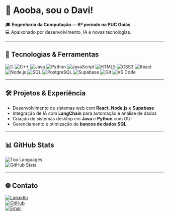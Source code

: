 # 👋 Aooba, sou o Davi!

🎓 **Engenharia da Computação — 6º período na PUC Goiás**  
💻 Apaixonado por desenvolvimento, IA e novas tecnologias.

---

## 🚀 Tecnologias & Ferramentas

![C](https://img.shields.io/badge/C-00599C?style=for-the-badge&logo=c&logoColor=white)
![C++](https://img.shields.io/badge/C++-00599C?style=for-the-badge&logo=c%2B%2B&logoColor=white)
![Java](https://img.shields.io/badge/Java-007396?style=for-the-badge&logo=java&logoColor=white)
![Python](https://img.shields.io/badge/Python-3776AB?style=for-the-badge&logo=python&logoColor=white)
![JavaScript](https://img.shields.io/badge/JavaScript-F7DF1E?style=for-the-badge&logo=javascript&logoColor=black)
![HTML5](https://img.shields.io/badge/HTML5-E34F26?style=for-the-badge&logo=html5&logoColor=white)
![CSS3](https://img.shields.io/badge/CSS3-1572B6?style=for-the-badge&logo=css3&logoColor=white)
![React](https://img.shields.io/badge/React-61DAFB?style=for-the-badge&logo=react&logoColor=black)
![Node.js](https://img.shields.io/badge/Node.js-339933?style=for-the-badge&logo=node.js&logoColor=white)
![SQL](https://img.shields.io/badge/SQL-4479A1?style=for-the-badge&logo=postgresql&logoColor=white)
![PostgreSQL](https://img.shields.io/badge/PostgreSQL-316192?style=for-the-badge&logo=postgresql&logoColor=white)
![Supabase](https://img.shields.io/badge/Supabase-3ECF8E?style=for-the-badge&logo=supabase&logoColor=white)
![Git](https://img.shields.io/badge/Git-F05032?style=for-the-badge&logo=git&logoColor=white)
![VS Code](https://img.shields.io/badge/VS%20Code-007ACC?style=for-the-badge&logo=visual-studio-code&logoColor=white)

---

## 🛠 Projetos & Experiência

- Desenvolvimento de sistemas web com **React**, **Node.js** e **Supabase**  
- Integração de IA com **LangChain** para automação e análise de dados  
- Criação de sistemas desktop em **Java** e **Python** com GUI  
- Gerenciamento e otimização de **bancos de dados SQL**

---

## 📊 GitHub Stats

![Top Languages](https://github-readme-stats.vercel.app/api/top-langs/?username=uservlrz&layout=compact&theme=radical)  
![GitHub Stats](https://github-readme-stats.vercel.app/api?username=uservlrz&show_icons=true&theme=radical)

---

## 🌐 Contato

[![LinkedIn](https://img.shields.io/badge/LinkedIn-0077B5?style=for-the-badge&logo=linkedin&logoColor=white)](https://br.linkedin.com/in/davi-valerio)  
[![GitHub](https://img.shields.io/badge/GitHub-181717?style=for-the-badge&logo=github&logoColor=white)](https://github.com/uservlrz)  
[![Email](https://img.shields.io/badge/Email-D14836?style=for-the-badge&logo=gmail&logoColor=white)](mailto:davivaleriol@gmail.com)
